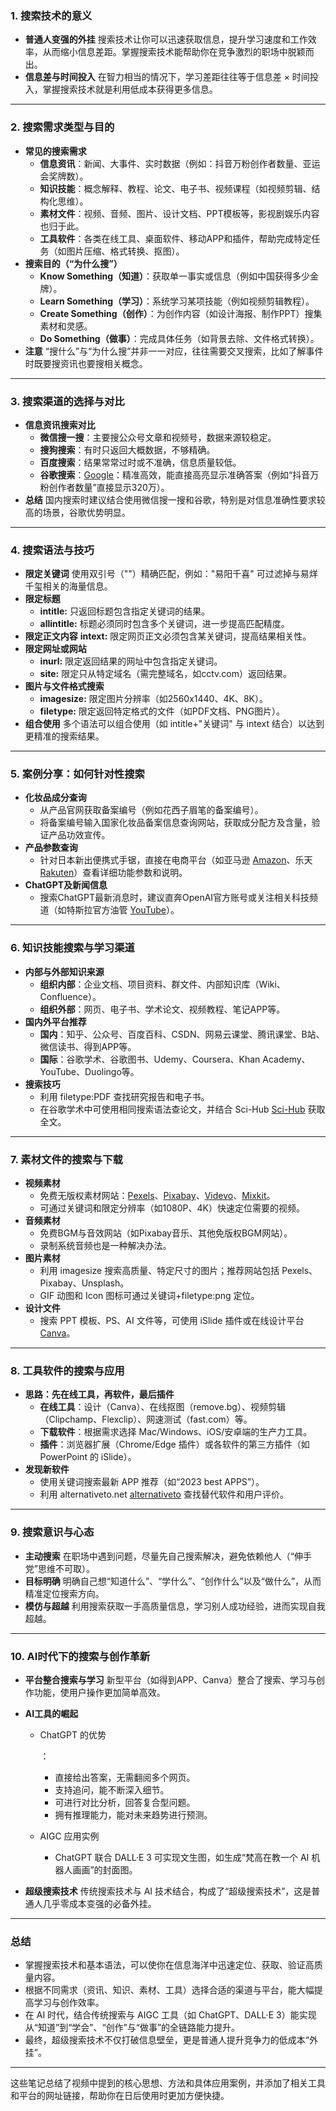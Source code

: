### 1. 搜索技术的意义

- **普通人变强的外挂**
   搜索技术让你可以迅速获取信息，提升学习速度和工作效率，从而缩小信息差距。掌握搜索技术能帮助你在竞争激烈的职场中脱颖而出。
- **信息差与时间投入**
   在智力相当的情况下，学习差距往往等于信息差 × 时间投入，掌握搜索技术就是利用低成本获得更多信息。

------

### 2. 搜索需求类型与目的

- **常见的搜索需求**
  - **信息资讯**：新闻、大事件、实时数据（例如：抖音万粉创作者数量、亚运会奖牌数）。
  - **知识技能**：概念解释、教程、论文、电子书、视频课程（如视频剪辑、结构化思维）。
  - **素材文件**：视频、音频、图片、设计文档、PPT模板等，影视剧娱乐内容也归于此。
  - **工具软件**：各类在线工具、桌面软件、移动APP和插件，帮助完成特定任务（如图片压缩、格式转换、抠图）。
- **搜索目的（“为什么搜”）**
  - **Know Something（知道）**：获取单一事实或信息（例如中国获得多少金牌）。
  - **Learn Something（学习）**：系统学习某项技能（例如视频剪辑教程）。
  - **Create Something（创作）**：为创作内容（如设计海报、制作PPT）搜集素材和灵感。
  - **Do Something（做事）**：完成具体任务（如背景去除、文件格式转换）。
- **注意**
   “搜什么”与“为什么搜”并非一一对应，往往需要交叉搜索，比如了解事件时既要搜资讯也要搜相关概念。

------

### 3. 搜索渠道的选择与对比

- **信息资讯搜索对比**
  - **微信搜一搜**：主要搜公众号文章和视频号，数据来源较稳定。
  - **搜狗搜索**：有时只返回大概数据，不够精确。
  - **百度搜索**：结果常常过时或不准确，信息质量较低。
  - **谷歌搜索**：[Google](https://www.google.com/)：精准高效，能直接高亮显示准确答案（例如“抖音万粉创作者数量”直接显示320万）。
- **总结**
   国内搜索时建议结合使用微信搜一搜和谷歌，特别是对信息准确性要求较高的场景，谷歌优势明显。

------

### 4. 搜索语法与技巧

- **限定关键词**
   使用双引号（""）精确匹配，例如："易阳千喜" 可过滤掉与易烊千玺相关的海量信息。
- **限定标题**
  - **intitle:** 只返回标题包含指定关键词的结果。
  - **allintitle:** 标题必须同时包含多个关键词，进一步提高匹配精度。
- **限定正文内容**
   **intext:** 限定网页正文必须包含某关键词，提高结果相关性。
- **限定网址或网站**
  - **inurl:** 限定返回结果的网址中包含指定关键词。
  - **site:** 限定只从特定域名（需完整域名，如cctv.com）返回结果。
- **图片与文件格式搜索**
  - **imagesize:** 限定图片分辨率（如2560x1440、4K、8K）。
  - **filetype:** 限定返回特定格式的文件（如PDF文档、PNG图片）。
- **组合使用**
   多个语法可以组合使用（如 intitle+"关键词" 与 intext 结合）以达到更精准的搜索结果。

------

### 5. 案例分享：如何针对性搜索

- **化妆品成分查询**
  - 从产品官网获取备案编号（例如花西子眉笔的备案编号）。
  - 将备案编号输入国家化妆品备案信息查询网站，获取成分配方及含量，验证产品功效宣传。
- **产品参数查询**
  - 针对日本新出便携式手锯，直接在电商平台（如亚马逊 [Amazon](https://www.amazon.com/)、乐天 [Rakuten](https://www.rakuten.co.jp/)）查看详细功能参数和说明。
- **ChatGPT及新闻信息**
  - 搜索ChatGPT最新消息时，建议直奔OpenAI官方账号或关注相关科技频道（如特斯拉官方油管 [YouTube](https://www.youtube.com/)）。

------

### 6. 知识技能搜索与学习渠道

- **内部与外部知识来源**
  - **组织内部**：企业文档、项目资料、群文件、内部知识库（Wiki、Confluence）。
  - **组织外部**：网页、电子书、学术论文、视频教程、笔记APP等。
- **国内外平台推荐**
  - **国内**：知乎、公众号、百度百科、CSDN、网易云课堂、腾讯课堂、B站、微信读书、得到APP等。
  - **国际**：谷歌学术、谷歌图书、Udemy、Coursera、Khan Academy、YouTube、Duolingo等。
- **搜索技巧**
  - 利用 filetype:PDF 查找研究报告和电子书。
  - 在谷歌学术中可使用相同搜索语法查论文，并结合 Sci-Hub [Sci-Hub](https://sci-hub.se/) 获取全文。

------

### 7. 素材文件的搜索与下载

- **视频素材**
  - 免费无版权素材网站：[Pexels](https://www.pexels.com/)、[Pixabay](https://pixabay.com/)、[Videvo](https://www.videvo.net/)、[Mixkit](https://mixkit.co/)。
  - 可通过关键词和限定分辨率（如1080P、4K）快速定位需要的视频。
- **音频素材**
  - 免费BGM与音效网站（如Pixabay音乐、其他免版权BGM网站）。
  - 录制系统音频也是一种解决办法。
- **图片素材**
  - 利用 imagesize 搜索高质量、特定尺寸的图片；推荐网站包括 Pexels、Pixabay、Unsplash。
  - GIF 动图和 Icon 图标可通过关键词+filetype:png 定位。
- **设计文件**
  - 搜索 PPT 模板、PS、AI 文件等，可使用 iSlide 插件或在线设计平台 [Canva](https://www.canva.com/)。

------

### 8. 工具软件的搜索与应用

- **思路：先在线工具，再软件，最后插件**
  - **在线工具**：设计（Canva）、在线抠图（remove.bg）、视频剪辑（Clipchamp、Flexclip）、网速测试（fast.com）等。
  - **下载软件**：根据需求选择 Mac/Windows、iOS/安卓端的生产力工具。
  - **插件**：浏览器扩展（Chrome/Edge 插件）或各软件的第三方插件（如 PowerPoint 的 iSlide）。
- **发现新软件**
  - 使用关键词搜索最新 APP 推荐（如“2023 best APPS”）。
  - 利用 alternativeto.net [alternativeto](https://alternativeto.net/) 查找替代软件和用户评价。

------

### 9. 搜索意识与心态

- **主动搜索**
   在职场中遇到问题，尽量先自己搜索解决，避免依赖他人（“伸手党”思维不可取）。
- **目标明确**
   明确自己想“知道什么”、“学什么”、“创作什么”以及“做什么”，从而精准定位搜索方向。
- **模仿与超越**
   利用搜索获取一手高质量信息，学习别人成功经验，进而实现自我超越。

------

### 10. AI时代下的搜索与创作革新

- **平台整合搜索与学习**
   新型平台（如得到APP、Canva）整合了搜索、学习与创作功能，使用户操作更加简单高效。

- **AI工具的崛起**

  - ChatGPT 的优势

    ：

    - 直接给出答案，无需翻阅多个网页。
    - 支持追问，能不断深入细节。
    - 可进行对比分析，回答复合型问题。
    - 拥有推理能力，能对未来趋势进行预测。

  - AIGC 应用实例

    - ChatGPT 联合 DALL·E 3 可实现文生图，如生成“梵高在教一个 AI 机器人画画”的封面图。

- **超级搜索技术**
   传统搜索技术与 AI 技术结合，构成了“超级搜索技术”，这是普通人几乎零成本变强的必备外挂。

------

### 总结

- 掌握搜索技术和基本语法，可以使你在信息海洋中迅速定位、获取、验证高质量内容。
- 根据不同需求（资讯、知识、素材、工具）选择合适的渠道与平台，能大幅提高学习与创作效率。
- 在 AI 时代，结合传统搜索与 AIGC 工具（如 ChatGPT、DALL·E 3）能实现从“知道”到“学会”、“创作”与“做事”的全链路能力提升。
- 最终，超级搜索技术不仅打破信息壁垒，更是普通人提升竞争力的低成本“外挂”。

------

这些笔记总结了视频中提到的核心思想、方法和具体应用案例，并添加了相关工具和平台的网址链接，帮助你在日后使用时更加方便快捷。